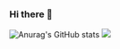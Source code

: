 ### Hi there 👋

![Anurag's GitHub stats](https://github-readme-stats.vercel.app/api?username=taehyeoon&show_icons=true&theme=radical)
<a href="https://www.notion.so/KUnity-4c7d118b9a8d4cadb4201864026a89e2?pvs=4" target="_blank"><img src="https://img.shields.io/badge/notion-000000?style=plastic&logo=notion&logoColor=FFFF00"/></a>

<!--
**taehyeoon/taehyeoon** is a ✨ _special_ ✨ repository because its `README.md` (this file) appears on your GitHub profile.

Here are some ideas to get you started:

- 🔭 I’m currently working on ...
- 🌱 I’m currently learning ...
- 👯 I’m looking to collaborate on ...
- 🤔 I’m looking for help with ...
- 💬 Ask me about ...
- 📫 How to reach me: ...
- 😄 Pronouns: ...
- ⚡ Fun fact: ...
-->
